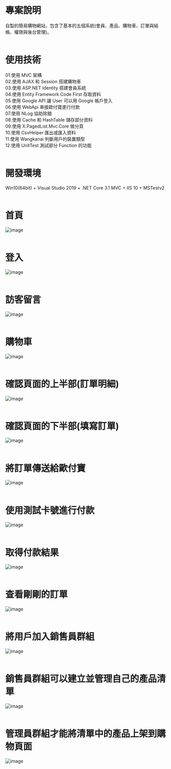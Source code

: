 # 專案說明  
自製的簡易購物網站，包含了基本的五個系統(會員、產品、購物車、訂單與結帳、權限與後台管理)。  
&emsp;  
# 使用技術  
01.使用 MVC 架構  
02.使用 AJAX 和 Session 搭建購物車  
03.使用 ASP.NET Identity 搭建會員系統  
04.使用 Entity Framework Code First 存取資料  
05.使用 Google API 讓 User 可以用 Google 帳戶登入  
06.使用 WebApi 串接歐付寶進行付款  
07.使用 NLog 協助除錯  
08.使用 Cache 和 HashTable 儲存部分資料  
09.使用 X.PagedList.Mvc.Core 做分頁  
10.使用 CsvHelper 匯出或匯入資料  
11.使用 Wangkanai 判斷用戶的裝置類型  
12.使用 UnitTest 測試部分 Function 的功能  
&emsp;  
# 開發環境  
Win10(64bit) + Visual Studio 2019 + .NET Core 3.1 MVC + IIS 10 + MSTestv2  
&emsp;  
# 首頁  
![image](https://github.com/Jacky20200711/ShoppingApp_CoreMVC/blob/master/DEMO_01.PNG?raw=true)  
&emsp;  
# 登入  
![image](https://github.com/Jacky20200711/ShoppingApp_CoreMVC/blob/master/DEMO_02.PNG?raw=true)  
&emsp;  
# 訪客留言  
![image](https://github.com/Jacky20200711/ShoppingApp_CoreMVC/blob/master/DEMO_03.PNG?raw=true)  
&emsp;  
# 購物車  
![image](https://github.com/Jacky20200711/ShoppingApp_CoreMVC/blob/master/DEMO_04.PNG?raw=true)  
&emsp;  
# 確認頁面的上半部(訂單明細)  
![image](https://github.com/Jacky20200711/ShoppingApp_CoreMVC/blob/master/DEMO_05.PNG?raw=true)  
&emsp;  
# 確認頁面的下半部(填寫訂單)  
![image](https://github.com/Jacky20200711/ShoppingApp_CoreMVC/blob/master/DEMO_06.PNG?raw=true)  
&emsp;  
# 將訂單傳送給歐付寶  
![image](https://github.com/Jacky20200711/ShoppingApp_CoreMVC/blob/master/DEMO_07.PNG?raw=true)  
&emsp;  
# 使用測試卡號進行付款  
![image](https://github.com/Jacky20200711/ShoppingApp_CoreMVC/blob/master/DEMO_08.PNG?raw=true)  
&emsp;  
# 取得付款結果  
![image](https://github.com/Jacky20200711/ShoppingApp_CoreMVC/blob/master/DEMO_09.PNG?raw=true)  
&emsp;  
# 查看剛剛的訂單  
![image](https://github.com/Jacky20200711/ShoppingApp_CoreMVC/blob/master/DEMO_10.PNG?raw=true)  
&emsp;  
# 將用戶加入銷售員群組  
![image](https://github.com/Jacky20200711/ShoppingApp_CoreMVC/blob/master/DEMO_11.PNG?raw=true)  
&emsp;  
# 銷售員群組可以建立並管理自己的產品清單  
![image](https://github.com/Jacky20200711/ShoppingApp_CoreMVC/blob/master/DEMO_12.PNG?raw=true)  
&emsp;  
# 管理員群組才能將清單中的產品上架到購物頁面  
![image](https://github.com/Jacky20200711/ShoppingApp_CoreMVC/blob/master/DEMO_13.PNG?raw=true)  
&emsp;  
